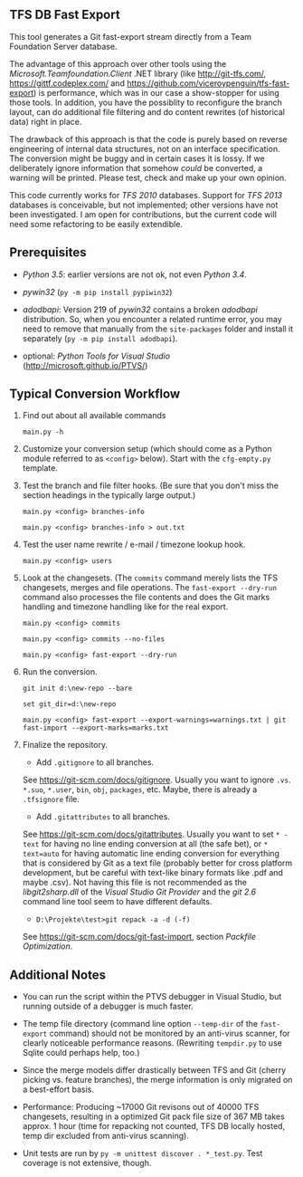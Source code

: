 TFS DB Fast Export
------------------

This tool generates a Git fast-export stream directly from
a Team Foundation Server database.

The advantage of this approach over other tools using the *Microsoft.Teamfoundation.Client* .NET
library (like http://git-tfs.com/, https://gittf.codeplex.com/ and
https://github.com/viceroypenguin/tfs-fast-export) is performance, which was
in our case a show-stopper for using those tools. In addition, you have the possiblity to reconfigure
the branch layout, can do additional file filtering and do content
rewrites (of historical data) right in place.

The drawback of this approach is that the code is purely based on reverse
engineering of internal data structures, not on an interface specification.
The conversion might be buggy and in certain cases it is lossy. If we deliberately
ignore information that somehow *could* be converted, a warning will be
printed. Please test, check and make up your own opinion.

This code currently works for *TFS 2010* databases. Support for *TFS 2013* databases is conceivable,
but not implemented; other versions have not been investigated. I am open for contributions,
 but the current code will need some refactoring to be easily extendible.


Prerequisites
-------------

- *Python 3.5*: earlier versions are not ok, not even *Python 3.4*.

- *pywin32* (`py -m pip install pypiwin32`)

- *adodbapi*: Version 219 of *pywin32* contains a broken *adodbapi* distribution.
So, when you encounter a related runtime error, you may need to remove that manually from the 
`site-packages` folder and install it separately (`py -m pip install adodbapi`).

- optional: *Python Tools for Visual Studio* (http://microsoft.github.io/PTVS/)


Typical Conversion Workflow
---------------------------

1.  Find out about all available commands

    `main.py -h`

2.  Customize your conversion setup (which should come as a Python module
referred to as `<config>` below). Start with the `cfg-empty.py` template.

3.  Test the branch and file filter hooks. (Be sure that you don't miss
the section headings in the typically large output.)

    `main.py <config> branches-info`
    
    `main.py <config> branches-info > out.txt`

4.  Test the user name rewrite / e-mail / timezone lookup hook.

    `main.py <config> users`

5.  Look at the changesets. (The `commits` command merely lists the 
TFS changesets, merges and file operations. The `fast-export --dry-run` command 
also processes the file contents and does the Git marks handling and timezone handling
like for the real export.

    `main.py <config> commits`
    
    `main.py <config> commits --no-files`
    
    `main.py <config> fast-export --dry-run`

6.  Run the conversion.

    `git init d:\new-repo --bare`
    
    `set git_dir=d:\new-repo`

    `main.py <config> fast-export --export-warnings=warnings.txt | git fast-import --export-marks=marks.txt`

7.  Finalize the repository.

    - Add `.gitignore` to all branches. 

    See https://git-scm.com/docs/gitignore. Usually you want to ignore `.vs`. `*.suo`, `*.user`, 
    `bin`, `obj`, `packages`, etc. Maybe, there is already a `.tfsignore` file.

    - Add `.gitattributes` to all branches.

    See https://git-scm.com/docs/gitattributes. Usually you want to set `* -text` for having no line ending conversion at all (the safe bet),
    or `* text=auto` for having automatic line ending conversion for everything that is
    considered by Git as a text file (probably better for cross platform development,
    but be careful with text-like binary formats like .pdf and maybe .csv). Not having this file
    is not recommended as the *libgit2sharp.dll* of the *Visual Studio Git Provider* 
    and the *git 2.6* command line tool seem to have different defaults.

    - `D:\Projekte\test>git repack -a -d (-f)`

    See https://git-scm.com/docs/git-fast-import, section *Packfile Optimization*.


Additional Notes
----------------

- You can run the script within the PTVS debugger in Visual Studio, but running
outside of a debugger is much faster.

- The temp file directory (command line option `--temp-dir` of the `fast-export` command) should not be
monitored by an anti-virus scanner, for clearly noticeable performance reasons. (Rewriting `tempdir.py` to
use Sqlite could perhaps help, too.)

- Since the merge models differ drastically between TFS and Git (cherry picking vs. feature branches),
the merge information is only migrated on a best-effort basis.

- Performance: Producing ~17000 Git revisons out of 40000 TFS changesets, resulting in a optimized Git pack
file size of 367 MB takes approx. 1 hour (time for repacking not counted, TFS DB locally hosted, temp dir
excluded from anti-virus scanning).

- Unit tests are run by `py -m unittest discover . *_test.py`. Test coverage is not extensive, though.
